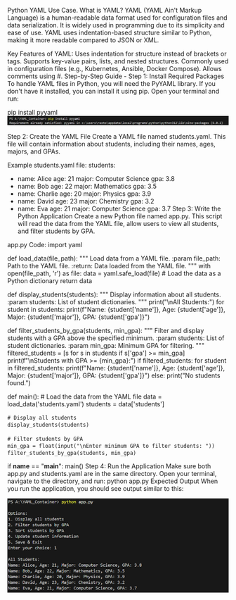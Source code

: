 Python YAML Use Case.
What is YAML?
YAML (YAML Ain't Markup Language) is a human-readable data format used for configuration files and data serialization. It is widely used in programming due to its simplicity and ease of use. YAML uses indentation-based structure similar to Python, making it more readable compared to JSON or XML.

Key Features of YAML:
Uses indentation for structure instead of brackets or tags.
Supports key-value pairs, lists, and nested structures.
Commonly used in configuration files (e.g., Kubernetes, Ansible, Docker Compose).
Allows comments using #.
Step-by-Step Guide -
Step 1: Install Required Packages
To handle YAML files in Python, you will need the PyYAML library. If you don't have it installed, you can install it using pip. Open your terminal and run:

pip install pyyaml
![img](https://github.com/Diwish15/yml_use-case/blob/9ef8153d932758dd876526ff2917cae72ba6d594/requirements.png)

Step 2: Create the YAML File
Create a YAML file named students.yaml. This file will contain information about students, including their names, ages, majors, and GPAs.

Example students.yaml file:
students:
  - name: Alice
    age: 21
    major: Computer Science
    gpa: 3.8
  - name: Bob
    age: 22
    major: Mathematics
    gpa: 3.5
  - name: Charlie
    age: 20
    major: Physics
    gpa: 3.9
  - name: David
    age: 23
    major: Chemistry
    gpa: 3.2
  - name: Eva
    age: 21
    major: Computer Science
    gpa: 3.7
Step 3: Write the Python Application
Create a new Python file named app.py. This script will read the data from the YAML file, allow users to view all students, and filter students by GPA.

app.py Code:
import yaml

def load_data(file_path):
    """
    Load data from a YAML file.
    :param file_path: Path to the YAML file.
    :return: Data loaded from the YAML file.
    """
    with open(file_path, 'r') as file:
        data = yaml.safe_load(file)  # Load the data as a Python dictionary
    return data

def display_students(students):
    """
    Display information about all students.
    :param students: List of student dictionaries.
    """
    print("\nAll Students:")
    for student in students:
        print(f"Name: {student['name']}, Age: {student['age']}, Major: {student['major']}, GPA: {student['gpa']}")

def filter_students_by_gpa(students, min_gpa):
    """
    Filter and display students with a GPA above the specified minimum.
    :param students: List of student dictionaries.
    :param min_gpa: Minimum GPA for filtering.
    """
    filtered_students = [s for s in students if s['gpa'] >= min_gpa]
    print(f"\nStudents with GPA >= {min_gpa}:")
    if filtered_students:
        for student in filtered_students:
            print(f"Name: {student['name']}, Age: {student['age']}, Major: {student['major']}, GPA: {student['gpa']}")
    else:
        print("No students found.")

def main():
    # Load the data from the YAML file
    data = load_data('students.yaml')
    students = data['students']
    
    # Display all students
    display_students(students)
    
    # Filter students by GPA
    min_gpa = float(input("\nEnter minimum GPA to filter students: "))
    filter_students_by_gpa(students, min_gpa)

if __name__ == "__main__":
    main()
Step 4: Run the Application
Make sure both app.py and students.yaml are in the same directory.
Open your terminal, navigate to the directory, and run:
python app.py
Expected Output
When you run the application, you should see output similar to this:

![img](https://github.com/Diwish15/yml_use-case/blob/9ef8153d932758dd876526ff2917cae72ba6d594/output.png)
